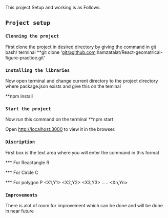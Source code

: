 This project Setup and working is as Follows.

## `Project setup `

### `Clonning the project` 

First clone the project in desired directory by giving the command in git bash/ terminal 
**git clone 'git@github.com:hamzatalat/React-geomatrical-figure-practice.git'

### `Installing the libraries` 
Now open terminal and change current directory to the project directory where package.json exists
and give this on the teminal 

**npm install

### `Start the project` 
Now run this command on the terminal 
**npm start

Open [http://localhost:3000](http://localhost:3000) to view it in the browser.


### `Discription`

First box is the text area where you will enter the command in this format 

*** For Reactangle 
R <X Coordinate> <Y Coordinate> <Width> <Height>
  
*** For Circle
C <CX Coordinate> <CY Coordinate> <Radius>
  
*** For polygon
P <X1,Y1> <X2,Y2> <X3,Y3> ..... <Xn,Yn>

### `Improvements`
There is alot of room for improvement which can be done and will be done in near future
